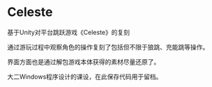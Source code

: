 # Celeste

基于Unity对平台跳跃游戏《Celeste》的复刻

通过游玩过程中观察角色的操作复刻了包括但不限于狼跳、充能跳等操作。

界面方面也是通过解包游戏本体获得的素材尽量还原了。

大二Windows程序设计的课设，在此保存代码用于留档。
